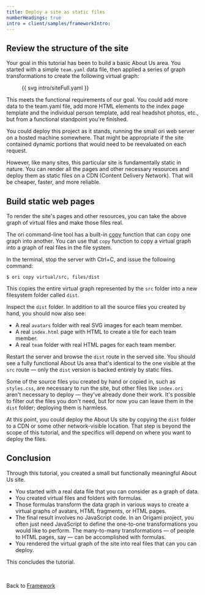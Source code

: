 ```yaml
---
title: Deploy a site as static files
numberHeadings: true
intro = client/samples/frameworkIntro:
---
```


## Review the structure of the site

Your goal in this tutorial has been to build a basic About Us area. You started with a simple `team.yaml` data file, then applied a series of graph transformations to create the following virtual graph:

<figure>
  {{ svg intro/siteFull.yaml }}
</figure>

This meets the functional requirements of our goal. You could add more data to the team.yaml file, add more HTML elements to the index page template and the individual person template, add real headshot photos, etc., but from a functional standpoint you're finished.

You could deploy this project as it stands, running the small ori web server on a hosted machine somewhere. That might be appropriate if the site contained dynamic portions that would need to be reevaluated on each request.

However, like many sites, this particular site is fundamentally static in nature. You can render all the pages and other necessary resources and deploy them as static files on a CDN (Content Delivery Network). That will be cheaper, faster, and more reliable.

## Build static web pages

To render the site's pages and other resources, you can take the above graph of virtual files and make those files real.

The ori command-line tool has a built-in [copy](/cli/builtins.html#copy) function that can copy one graph into another. You can use that `copy` function to copy a virtual graph into a graph of real files in the file system.

<span class="tutorialStep"></span> In the terminal, stop the server with Ctrl+C, and issue the following command:

```console
$ ori copy virtual/src, files/dist
```

This copies the entire virtual graph represented by the `src` folder into a new filesystem folder called `dist`.

<span class="tutorialStep"></span> Inspect the `dist` folder. In addition to all the source files you created by hand, you should now also see:

- A real `avatars` folder with real SVG images for each team member.
- A real `index.html` page with HTML to create a tile for each team member.
- A real `team` folder with real HTML pages for each team member.

<span class="tutorialStep"></span> Restart the server and browse the `dist` route in the served site. You should see a fully functional About Us area that's identical to the one visible at the `src` route — only the `dist` version is backed entirely by static files.

Some of the source files you created by hand or copied in, such as `styles.css`, are necessary to run the site, but other files like `index.ori` aren't necessary to deploy — they've already done their work. It's possible to filter out the files you don't need, but for now you can leave them in the `dist` folder; deploying them is harmless.

At this point, you could deploy the About Us site by copying the `dist` folder to a CDN or some other network-visible location. That step is beyond the scope of this tutorial, and the specifics will depend on where you want to deploy the files.

## Conclusion

Through this tutorial, you created a small but functionally meaningful About Us site.

- You started with a real data file that you can consider as a graph of data.
- You created virtual files and folders with formulas.
- Those formulas transform the data graph in various ways to create a virtual graphs of avatars, HTML fragments, or HTML pages.
- The final result involves no JavaScript code. In an Origami project, you often just need JavaScript to define the one-to-one transformations you would like to perform. The many-to-many transformations — of people to HTML pages, say — can be accomplished with formulas.
- You rendered the virtual graph of the site into real files that can you can deploy.

This concludes the tutorial.

&nbsp;

Back to [Framework](/framework/)
